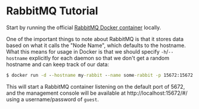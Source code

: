 # RabbitMQ Tutorial

Start by running the official [RabbitMQ Docker container](https://registry.hub.docker.com/_/rabbitmq/) locally.

One of the important things to note about RabbitMQ is that it stores data based on what it calls the "Node Name", which defaults to the hostname. What this means for usage in Docker is that we should specify `-h`/`--hostname` explicitly for each daemon so that we don't get a random hostname and can keep track of our data:

```cmd
$ docker run -d --hostname my-rabbit --name some-rabbit -p 15672:15672 -p 5672:5672 rabbitmq:3-management
```

This will start a RabbitMQ container listening on the default port of 5672, and the management console will be available at http://localhost:15672/#/ using a username/password of `guest`.